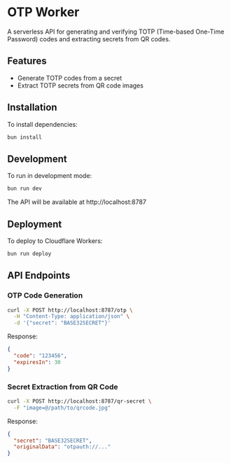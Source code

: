 # OTP Worker

A serverless API for generating and verifying TOTP (Time-based One-Time Password) codes and extracting secrets from QR codes.

## Features

- Generate TOTP codes from a secret
- Extract TOTP secrets from QR code images

## Installation

To install dependencies:
```sh
bun install
```

## Development

To run in development mode:
```sh
bun run dev
```

The API will be available at http://localhost:8787

## Deployment

To deploy to Cloudflare Workers:
```sh
bun run deploy
```

## API Endpoints

### OTP Code Generation
```sh
curl -X POST http://localhost:8787/otp \
  -H "Content-Type: application/json" \
  -d '{"secret": "BASE32SECRET"}'
```

Response:
```json
{
  "code": "123456",
  "expiresIn": 30
}
```

### Secret Extraction from QR Code
```sh
curl -X POST http://localhost:8787/qr-secret \
  -F "image=@/path/to/qrcode.jpg"
```

Response:
```json
{
  "secret": "BASE32SECRET",
  "originalData": "otpauth://..."
}
```

